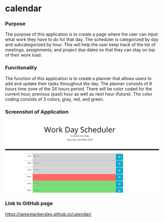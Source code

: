 # calendar

### Purpose
The purpose of this application is to create a page where the user can input what work they have to do for that day. The scheduler is categorized by day and subcategorized by hour. This will help the user keep track of the list of meetings, assignments, and project due dates so that they can stay on top of their work load.

### Functionality
The function of this application is to create a planner that allows users to add and update their tasks throughout the day. The planner consists of 9 hours time zone of the 24 hours period. There will be color coded for the current hour, previous (past) hour as well as next hour (future). The color coding consists of 3 colors, gray, red, and green.

### Screenshot of Application
![Calendar Scheduler Demo](/assets/scheduler.JPG)

### Link to GitHub page 
https://jamestankersley.github.io/calendar/

